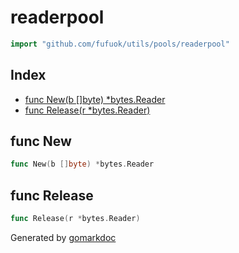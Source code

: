<!-- Code generated by gomarkdoc. DO NOT EDIT -->

# readerpool

```go
import "github.com/fufuok/utils/pools/readerpool"
```

## Index

- [func New(b []byte) *bytes.Reader](<#func-new>)
- [func Release(r *bytes.Reader)](<#func-release>)


## func New

```go
func New(b []byte) *bytes.Reader
```

## func Release

```go
func Release(r *bytes.Reader)
```



Generated by [gomarkdoc](<https://github.com/princjef/gomarkdoc>)
